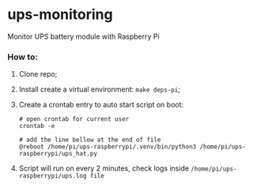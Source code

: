 # ups-monitoring

Monitor UPS battery module with Raspberry Pi

### How to:
1. Clone repo;
1. Install create a virtual environment: `make deps-pi`;
1. Create a crontab entry to auto start script on boot:

    ```
    # open crontab for current user
    crontab -e

    # add the line bellow at the end of file
    @reboot /home/pi/ups-raspberrypi/.venv/bin/python3 /home/pi/ups-raspberrypi/ups_hat.py
    ```
1. Script will run on every 2 minutes, check logs inside `/home/pi/ups-raspberrypi/ups.log file`
